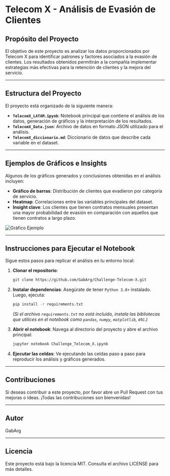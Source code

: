 # Telecom X - Análisis de Evasión de Clientes

## Propósito del Proyecto
El objetivo de este proyecto es analizar los datos proporcionados por Telecom X para identificar patrones y factores asociados a la evasión de clientes. Los resultados obtenidos permitirán a la compañía implementar estrategias más efectivas para la retención de clientes y la mejora del servicio.

---

## Estructura del Proyecto
El proyecto está organizado de la siguiente manera:

- **`TelecomX_LATAM.ipynb`**: Notebook principal que contiene el análisis de los datos, generación de gráficos y la interpretación de los resultados.
- **`TelecomX_Data.json`**: Archivo de datos en formato JSON utilizado para el análisis.
- **`TelecomX_diccionario.md`**: Diccionario de datos que describe cada variable en el dataset.

---

## Ejemplos de Gráficos e Insights
Algunos de los gráficos generados y conclusiones obtenidas en el análisis incluyen:

- **Gráfico de barras**: Distribución de clientes que evadieron por categoría de servicio.
- **Heatmap**: Correlaciones entre las variables principales del dataset.
- **Insight clave**: Los clientes que tienen contratos mensuales presentan una mayor probabilidad de evasión en comparación con aquellos que tienen contratos a largo plazo.

![Gráfico Ejemplo](ruta_del_grafico.png)

---

## Instrucciones para Ejecutar el Notebook
Sigue estos pasos para replicar el análisis en tu entorno local:

1. **Clonar el repositorio**:
   ```bash
   git clone https://github.com/GabArg/Challenge-Telecom-X.git
   ```

2. **Instalar dependencias**:
   Asegúrate de tener `Python 3.8+` instalado. Luego, ejecuta:
   ```bash
   pip install -r requirements.txt
   ```
   *(Si el archivo `requirements.txt` no está incluido, instala las bibliotecas que utilices en el notebook como `pandas`, `numpy`, `matplotlib`, etc.)*

3. **Abrir el notebook**:
   Navega al directorio del proyecto y abre el archivo principal:
   ```bash
   jupyter notebook Challenge_Telecom_X.ipynb
   ```

4. **Ejecutar las celdas**:
   Ve ejecutando las celdas paso a paso para reproducir los análisis y gráficos generados.

---

## Contribuciones
Si deseas contribuir a este proyecto, por favor abre un Pull Request con tus mejoras o ideas. ¡Todas las contribuciones son bienvenidas!

---

## Autor
GabArg

---

## Licencia
Este proyecto está bajo la licencia MIT. Consulta el archivo LICENSE para más detalles.
